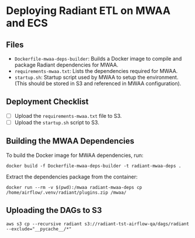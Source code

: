 # Deploying Radiant ETL on MWAA and ECS

## Files 

- `Dockerfile-mwaa-deps-builder`: Builds a Docker image to compile and package Radiant dependencies for MWAA.
- `requirements-mwaa.txt`: Lists the dependencies required for MWAA.
- `startup.sh`: Startup script used by MWAA to setup the environment. (This should be stored in S3 and referenced in MWAA configuration).

## Deployment Checklist

- [ ] Upload the `requirements-mwaa.txt` file to S3.
- [ ] Upload the `startup.sh` script to S3.

## Building the MWAA Dependencies

To build the Docker image for MWAA dependencies, run:

```
docker build -f Dockerfile-mwaa-deps-builder -t radiant-mwaa-deps .
```

Extract the dependencies package from the container:

```
docker run --rm -v $(pwd):/mwaa radiant-mwaa-deps cp /home/airflow/.venv/radiant/plugins.zip /mwaa/
``` 

## Uploading the DAGs to S3

```
aws s3 cp --recursive radiant s3://radiant-tst-airflow-qa/dags/radiant --exclude="__pycache__/*"
```